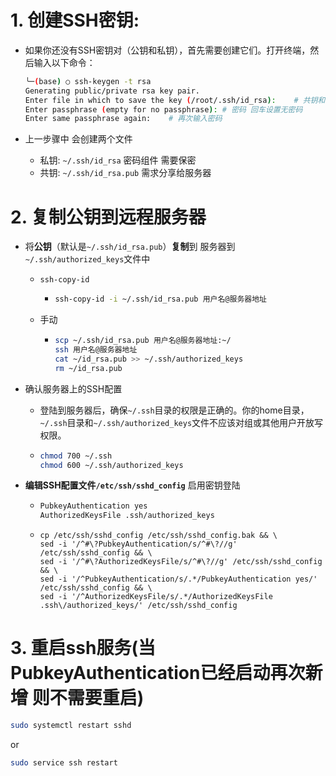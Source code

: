# 1. **创建SSH密钥**: 

- 如果你还没有SSH密钥对（公钥和私钥），首先需要创建它们。打开终端，然后输入以下命令：
	```bash
	╰─(base) ○ ssh-keygen -t rsa
	Generating public/private rsa key pair.
	Enter file in which to save the key (/root/.ssh/id_rsa):	# 共钥和私钥 存储位置
	Enter passphrase (empty for no passphrase):	# 密码 回车设置无密码
	Enter same passphrase again:	# 再次输入密码
	```
	
- 上一步骤中 会创建两个文件
	
	- 私钥: `~/.ssh/id_rsa`	密码组件 需要保密
	- 共钥: `~/.ssh/id_rsa.pub`	 需求分享给服务器

# 2. **复制公钥到远程服务器**

- 将**公钥**（默认是`~/.ssh/id_rsa.pub`）**复制**到 服务器到 `~/.ssh/authorized_keys`文件中

  - `ssh-copy-id`

    - ```bash
      ssh-copy-id -i ~/.ssh/id_rsa.pub 用户名@服务器地址
      ```

  - 手动

    - ```bash
      scp ~/.ssh/id_rsa.pub 用户名@服务器地址:~/
      ssh 用户名@服务器地址
      cat ~/id_rsa.pub >> ~/.ssh/authorized_keys
      rm ~/id_rsa.pub
      ```

- 确认服务器上的SSH配置

  - 登陆到服务器后，确保`~/.ssh`目录的权限是正确的。你的home目录，`~/.ssh`目录和`~/.ssh/authorized_keys`文件不应该对组或其他用户开放写权限。

  - ```bash
    chmod 700 ~/.ssh
    chmod 600 ~/.ssh/authorized_keys
    ```

- **编辑SSH配置文件`/etc/ssh/sshd_config`** 启用密钥登陆

  - ```sh
    PubkeyAuthentication yes
    AuthorizedKeysFile .ssh/authorized_keys
    ```
  
  - ```shell
    cp /etc/ssh/sshd_config /etc/ssh/sshd_config.bak && \
    sed -i '/^#\?PubkeyAuthentication/s/^#\?//g' /etc/ssh/sshd_config && \
    sed -i '/^#\?AuthorizedKeysFile/s/^#\?//g' /etc/ssh/sshd_config && \
    sed -i '/^PubkeyAuthentication/s/.*/PubkeyAuthentication yes/' /etc/ssh/sshd_config && \
    sed -i '/^AuthorizedKeysFile/s/.*/AuthorizedKeysFile .ssh\/authorized_keys/' /etc/ssh/sshd_config
    
    ```
  


# 3. 重启ssh服务(当PubkeyAuthentication已经启动再次新增 则不需要重启)

```bash
sudo systemctl restart sshd
```

or

```bash
sudo service ssh restart	
```

